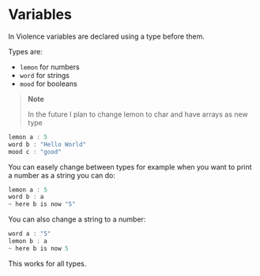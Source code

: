 # Variables

In Violence variables are declared using a type before them.

Types are:

- `lemon` for numbers
- `word` for strings
- `mood` for booleans

> **Note**
>
> In the future I plan to change lemon to char and have arrays as new type

```c
lemon a : 5
word b : "Hello World"
mood c : "good"
```

You can easely change between types for example when you want to print a number as a string you can do:

```c
lemon a : 5
word b : a
~ here b is now "5"
```

You can also change a string to a number:

```c
word a : "5"
lemon b : a
~ here b is now 5
```

This works for all types.